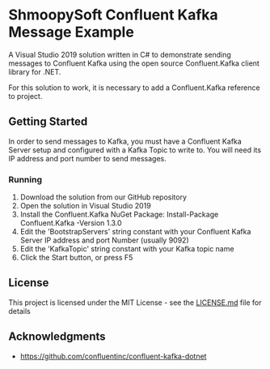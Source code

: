 # ShmoopySoft Confluent Kafka Message Example

A Visual Studio 2019 solution written in C# to demonstrate sending messages to Confluent Kafka using the open source Confluent.Kafka client library for .NET.

For this solution to work, it is necessary to add a Confluent.Kafka reference to project.

## Getting Started

In order to send messages to Kafka, you must have a Confluent Kafka Server setup and configured with a Kafka Topic to write to. You will need its IP address and port number to send messages.

### Running

1. Download the solution from our GitHub repository
2. Open the solution in Visual Studio 2019
3. Install the Confluent.Kafka NuGet Package: Install-Package Confluent.Kafka -Version 1.3.0
4. Edit the 'BootstrapServers' string constant with your Confluent Kafka Server IP address and port Number (usually 9092)
5. Edit the 'KafkaTopic' string constant with your Kafka topic name
6. Click the Start button, or press F5

## License

This project is licensed under the MIT License - see the [LICENSE.md](LICENSE.md) file for details

## Acknowledgments

* https://github.com/confluentinc/confluent-kafka-dotnet
